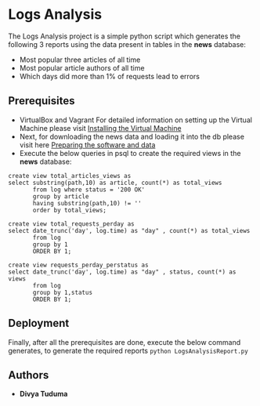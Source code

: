 # Logs Analysis 

The Logs Analysis project is a simple python script which generates the following 3 reports using the data present in tables in the **news** database:
- Most popular three articles of all time
- Most popular article authors of all time
- Which days did more than 1% of requests lead to errors

## Prerequisites
* VirtualBox and Vagrant
  For detailed information on setting up the Virtual Machine please visit [Installing the Virtual Machine](https://classroom.udacity.com/courses/ud197/lessons/3423258756/concepts/14c72fe3-e3fe-4959-9c4b-467cf5b7c3a0)
* Next, for downloading the news data and loading it into the db please visit here [Preparing the software and data](https://classroom.udacity.com/nanodegrees/nd004/parts/51200cee-6bb3-4b55-b469-7d4dd9ad7765/modules/c57b57d4-29a8-4c5f-9bb8-5d53df3e48f4/lessons/bc938915-0f7e-4550-a48f-82241ab649e3/concepts/a9cf98c8-0325-4c68-b972-58d5957f1a91)
* Execute the below queries in psql to create the required views in the **news** database:
```
create view total_articles_views as 
select substring(path,10) as article, count(*) as total_views 
       from log where status = '200 OK' 
       group by article 
       having substring(path,10) != '' 
       order by total_views;
```
```
create view total_requests_perday as 
select date_trunc('day', log.time) as "day" , count(*) as total_views 
       from log 
       group by 1 
       ORDER BY 1;
```
```
create view requests_perday_perstatus as 
select date_trunc('day', log.time) as "day" , status, count(*) as views 
       from log 
       group by 1,status 
       ORDER BY 1;
```       

## Deployment
Finally, after all the prerequisites are done, execute the below command generates, to generate the required reports
`python LogsAnalysisReport.py`

## Authors
* **Divya Tuduma**
       